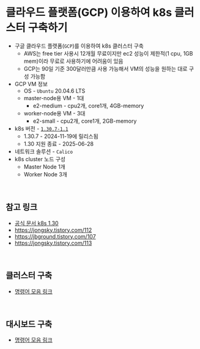 # 클라우드 플랫폼(GCP) 이용하여 k8s 클러스터 구축하기
* 구글 클라우드 플랫폼(`GCP`)를 이용하여 k8s 클러스터 구축
  * AWS는 free tier 사용시 12개월 무료이지만 ec2 성능이 제한적(1 cpu, 1GB mem)이라 무료로 사용하기에 어려움이 있음
  * GCP는 90일 기준 300달러만큼 사용 가능해서 VM의 성능을 원하는 대로 구성 가능함
* GCP VM 정보
  * OS - `Ubuntu` 20.04.6 LTS
  * master-node용 VM - 1대
    * e2-medium - cpu2개, core1개, 4GB-memory
  * worker-node용 VM - 3대
    * e2-small - cpu2개, core1개, 2GB-memory
* k8s 버전 - [`1.30.7-1.1`](https://kubernetes.io/ko/releases/#release-v1-30)
  * 1.30.7 - 2024-11-19에 릴리스됨
  * 1.30 지원 종료 - 2025-06-28
* 네트워크 솔루션 - `Calico`
* k8s cluster 노드 구성
  * Master Node 1개
  * Worker Node 3개

<br>

## 참고 링크
* [공식 문서 k8s 1.30](https://v1-30.docs.kubernetes.io/docs/setup/production-environment/tools/kubeadm/install-kubeadm/)
* https://jongsky.tistory.com/112
* https://jbground.tistory.com/107
* https://jongsky.tistory.com/113

<br>

## 클러스터 구축
* [명령어 모음 링크](/create-k8s-cluster/used-script.md)

<br>

## 대시보드 구축
* [명령어 모음 링크](/create-k8s-dashboard/used-script.md)
